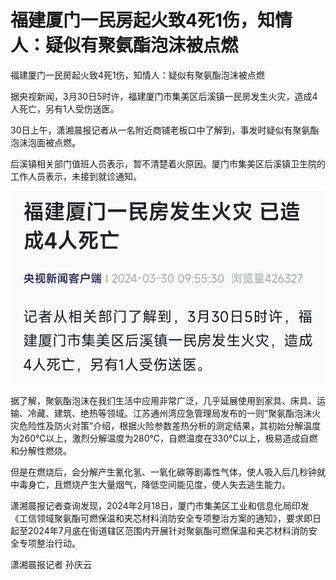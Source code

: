 # 福建厦门一民房起火致4死1伤，知情人：疑似有聚氨酯泡沫被点燃

福建厦门一民房起火致4死1伤，知情人：疑似有聚氨酯泡沫被点燃

据央视新闻，3月30日5时许，福建厦门市集美区后溪镇一民房发生火灾，造成4人死亡，另有1人受伤送医。

30日上午，潇湘晨报记者从一名附近商铺老板口中了解到，事发时疑似有聚氨酯泡沫泡面被点燃。

后溪镇相关部门值班人员表示，暂不清楚着火原因。厦门市集美区后溪镇卫生院的工作人员表示，未接到就诊通知。

![51a1c4b7044d9bc35b662c10bc6ccd2d.jpg](https://raw.githubusercontent.com/qqhsx/qqnews_image/main/2024/03/30/福建厦门一民房起火致4死1伤，知情人：疑似有聚氨酯泡沫被点燃/51a1c4b7044d9bc35b662c10bc6ccd2d.jpg)

据了解，聚氨酯泡沫在我们生活中应用非常广泛，几乎延展使用到家具、床具、运输、冷藏、建筑、绝热等领域。江苏通州湾应急管理局发布的一则“聚氨酯泡沫火灾危险性及防火对策”介绍，根据火险参数差热分析的测定结果，其初始分解温度为260℃以上，激烈分解温度为280℃，自燃温度在330℃以上，极易造成自燃和分解性燃烧。

但是在燃烧后，会分解产生氰化氢、一氧化碳等剧毒性气体，使人吸入后几秒钟就中毒身亡，且燃烧产生大量烟气，降低空间能见度，使人失去逃生能力。

潇湘晨报记者查询发现，2024年2月18日，厦门市集美区工业和信息化局印发《工信领域聚氨酯可燃保温和夹芯材料消防安全专项整治方案的通知》，要求即日起至2024年7月底在街道辖区范围内开展针对聚氨酯可燃保温和夹芯材料消防安全专项整治行动。

潇湘晨报记者 孙庆云

